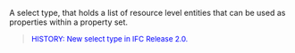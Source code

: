 ﻿A select type, that holds a list of resource level entities that can be used as properties within a property set.

> <font color="#0000FF" size="-1">HISTORY: New select type in IFC
		Release 2.0.</font>

